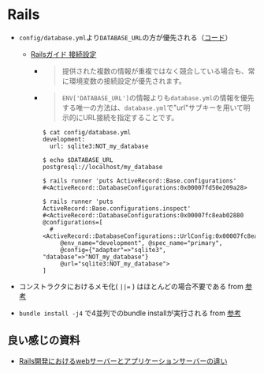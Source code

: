 # Rails

- `config/database.yml`より`DATABASE_URL`の方が優先される（[コード](https://github.com/rails/rails/blob/bb1ecdcc677bf6e68e0252505509c089619b5b90/activerecord/lib/active_record/connection_handling.rb#L76)）
  - [Railsガイド 接続設定](https://railsguides.jp/configuring.html#%E6%8E%A5%E7%B6%9A%E8%A8%AD%E5%AE%9A) 
    - > 提供された複数の情報が重複ではなく競合している場合も、常に環境変数の接続設定が優先されます。
    - > `ENV['DATABASE_URL']`の情報よりも`database.yml`の情報を優先する唯一の方法は、`database.yml`で"url"サブキーを用いて明示的にURL接続を指定することです。
         ```
         $ cat config/database.yml
         development:
           url: sqlite3:NOT_my_database

         $ echo $DATABASE_URL
         postgresql://localhost/my_database

         $ rails runner 'puts ActiveRecord::Base.configurations'
         #<ActiveRecord::DatabaseConfigurations:0x00007fd50e209a28>

         $ rails runner 'puts ActiveRecord::Base.configurations.inspect'
         #<ActiveRecord::DatabaseConfigurations:0x00007fc8eab02880
         @configurations=[
           #<ActiveRecord::DatabaseConfigurations::UrlConfig:0x00007fc8eab020b0
              @env_name="development", @spec_name="primary",
              @config={"adapter"=>"sqlite3", "database"=>"NOT_my_database"}
              @url="sqlite3:NOT_my_database">
         ]
        ```

 

- コンストラクタにおけるメモ化( `||=` ) はほとんどの場合不要である from [参考](https://techracho.bpsinc.jp/hachi8833/2020_06_25/74938)

- `bundle install -j4` で4並列でのbundle installが実行される from [参考](https://qiita.com/camelmasa/items/5ca27ab398f105f86c76)

## 良い感じの資料
- [Rails開発におけるwebサーバーとアプリケーションサーバーの違い](https://qiita.com/jnchito/items/3884f9a2ccc057f8f3a3)
